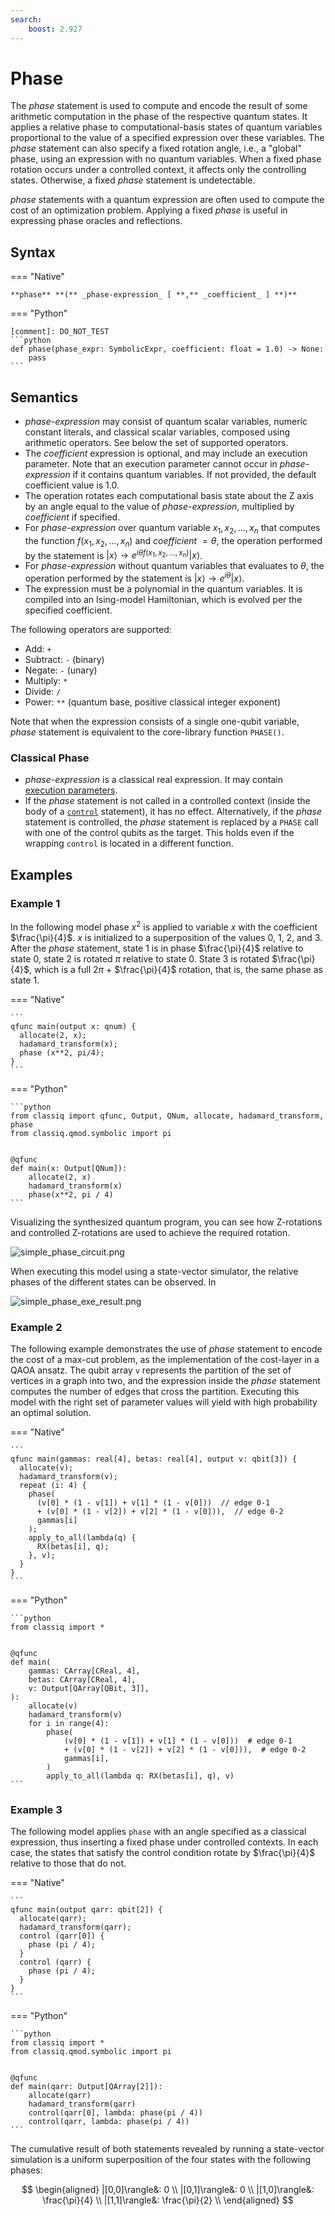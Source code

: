 ```yaml
---
search:
    boost: 2.927
---
```


# Phase

The _phase_ statement is used to compute and encode the result of some
arithmetic computation in the phase of the respective quantum states. It applies
a relative phase to computational-basis states of quantum variables proportional
to the value of a specified expression over these variables. The _phase_
statement can also specify a fixed rotation angle, i.e., a "global" phase, using
an expression with no quantum variables. When a fixed phase rotation occurs
under a controlled context, it affects only the controlling states. Otherwise, a
fixed _phase_ statement is undetectable.

_phase_ statements with a quantum expression are often used to compute the cost
of an optimization problem. Applying a fixed _phase_ is useful in expressing
phase oracles and reflections.

## Syntax

=== "Native"

    **phase** **(** _phase-expression_ [ **,** _coefficient_ ] **)**

=== "Python"

    [comment]: DO_NOT_TEST
    ```python
    def phase(phase_expr: SymbolicExpr, coefficient: float = 1.0) -> None:
        pass
    ```

## Semantics

-   _phase-expression_ may consist of quantum scalar variables, numeric constant
    literals, and classical scalar variables, composed using arithmetic operators.
    See below the set of supported operators.
-   The _coefficient_ expression is optional, and may include an execution
    parameter. Note that an execution parameter cannot occur in _phase-expression_ if it
    contains quantum variables.
    If not provided, the default coefficient value is 1.0.
-   The operation rotates each computational basis state about the Z axis by an angle equal
    to the value of _phase-expression_, multiplied by _coefficient_ if specified.
-   For _phase-expression_ over quantum variable $x_1, x_2, \ldots, x_n$ that computes the
    function $f(x_1, x_2, \ldots, x_n)$ and _coefficient_ $=\theta$, the operation performed by
    the statement is $|x\rangle \rightarrow e^{i\theta f(x_1, x_2, \ldots, x_n)} |x\rangle$.
-   For _phase-expression_ without quantum variables that evaluates to $\theta$, the operation
    performed by the statement is $|x\rangle \rightarrow e^{i\theta} |x\rangle$.
-   The expression must be a polynomial in the quantum variables. It is compiled into an Ising-model
    Hamiltonian, which is evolved per the specified coefficient.

The following operators are supported:

-   Add: `+`
-   Subtract: `-` (binary)
-   Negate: `-` (unary)
-   Multiply: `*`
-   Divide: `/`
-   Power: `**` (quantum base, positive classical integer exponent)

Note that when the expression consists of a single one-qubit variable, _phase_ statement
is equivalent to the core-library function `PHASE()`.

### Classical Phase

-   _phase-expression_ is a classical real expression. It may contain
    [execution parameters](https://docs.classiq.io/latest/qmod-reference/language-reference/quantum-entry-point/#model-execution-parameters).
-   If the _phase_ statement is not called in a controlled context (inside the
    body of a [`control`](https://docs.classiq.io/latest/qmod-reference/language-reference/statements/control/)
    statement), it has no effect.
    Alternatively, if the _phase_ statement is controlled, the _phase_ statement
    is replaced by a `PHASE` call with one of the control qubits as the target.
    This holds even if the wrapping `control` is located in a different
    function.

## Examples

### Example 1

In the following model phase $x^2$ is applied to variable $x$ with the coefficient $\frac{\pi}{4}$.
$x$ is initialized to a superposition of the values 0, 1, 2, and 3. After the _phase_
statement, state 1 is in phase $\frac{\pi}{4}$ relative to state 0, state 2
is rotated $\pi$ relative to state 0. State 3 is rotated $\frac{\pi}{4}$,
which is a full $2\pi$ + $\frac{\pi}{4}$ rotation, that is, the same phase as state 1.

=== "Native"

    ```
    qfunc main(output x: qnum) {
      allocate(2, x);
      hadamard_transform(x);
      phase (x**2, pi/4);
    }
    ```

=== "Python"

    ```python
    from classiq import qfunc, Output, QNum, allocate, hadamard_transform, phase
    from classiq.qmod.symbolic import pi


    @qfunc
    def main(x: Output[QNum]):
        allocate(2, x)
        hadamard_transform(x)
        phase(x**2, pi / 4)
    ```

Visualizing the synthesized quantum program, you can see how Z-rotations and controlled
Z-rotations are used to achieve the required rotation.

![simple_phase_circuit.png](resources/simple_phase_circuit.png)

When executing this model using a state-vector simulator, the relative phases of the
different states can be observed. In

![simple_phase_exe_result.png](resources/simple_phase_exe_result.png)

### Example 2

The following example demonstrates the use of _phase_ statement to encode the cost of a
max-cut problem, as the implementation of the cost-layer in a QAOA ansatz. The qubit
array `v` represents the partition of the set of vertices in a graph into two, and
the expression inside the _phase_ statement computes the number of edges that cross the
partition. Executing this model with the right set of parameter values will yield with
high probability an optimal solution.

=== "Native"

    ```
    qfunc main(gammas: real[4], betas: real[4], output v: qbit[3]) {
      allocate(v);
      hadamard_transform(v);
      repeat (i: 4) {
        phase(
          (v[0] * (1 - v[1]) + v[1] * (1 - v[0]))  // edge 0-1
          + (v[0] * (1 - v[2]) + v[2] * (1 - v[0])),  // edge 0-2
          gammas[i]
        );
        apply_to_all(lambda(q) {
          RX(betas[i], q);
        }, v);
      }
    }
    ```

=== "Python"

    ```python
    from classiq import *


    @qfunc
    def main(
        gammas: CArray[CReal, 4],
        betas: CArray[CReal, 4],
        v: Output[QArray[QBit, 3]],
    ):
        allocate(v)
        hadamard_transform(v)
        for i in range(4):
            phase(
                (v[0] * (1 - v[1]) + v[1] * (1 - v[0]))  # edge 0-1
                + (v[0] * (1 - v[2]) + v[2] * (1 - v[0])),  # edge 0-2
                gammas[i],
            )
            apply_to_all(lambda q: RX(betas[i], q), v)
    ```

### Example 3

The following model applies `phase` with an angle specified as a classical
expression, thus inserting a fixed phase under controlled contexts. In each
case, the states that satisfy the control condition rotate by $\frac{\pi}{4}$
relative to those that do not.

=== "Native"

    ```
    qfunc main(output qarr: qbit[2]) {
      allocate(qarr);
      hadamard_transform(qarr);
      control (qarr[0]) {
        phase (pi / 4);
      }
      control (qarr) {
        phase (pi / 4);
      }
    }
    ```

=== "Python"

    ```python
    from classiq import *
    from classiq.qmod.symbolic import pi


    @qfunc
    def main(qarr: Output[QArray[2]]):
        allocate(qarr)
        hadamard_transform(qarr)
        control(qarr[0], lambda: phase(pi / 4))
        control(qarr, lambda: phase(pi / 4))
    ```

The cumulative result of both statements revealed by running a state-vector
simulation is a uniform superposition of the four states with the following
phases:

$$
\begin{aligned}
  |[0,0]\rangle&: 0 \\
  |[0,1]\rangle&: 0 \\
  |[1,0]\rangle&: \frac{\pi}{4} \\
  |[1,1]\rangle&: \frac{\pi}{2} \\
\end{aligned}
$$
